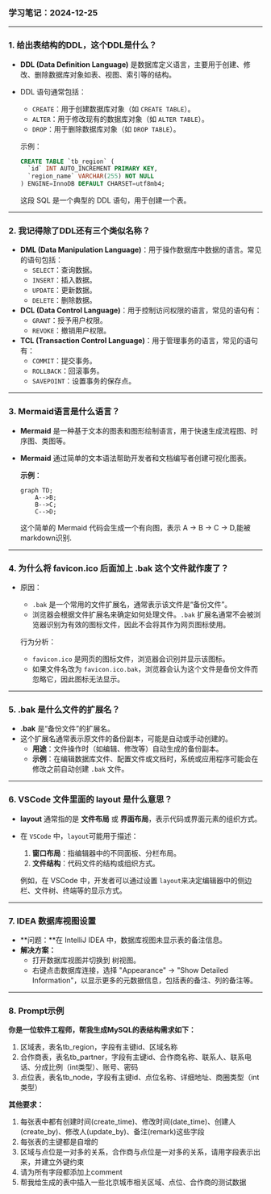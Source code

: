 ### **学习笔记：2024-12-25**

------

### 1. **给出表结构的DDL，这个DDL是什么？**

- **DDL (Data Definition Language)** 是数据库定义语言，主要用于创建、修改、删除数据库对象如表、视图、索引等的结构。

- DDL 语句通常包括：

  - `CREATE`：用于创建数据库对象（如 `CREATE TABLE`）。
  - `ALTER`：用于修改现有的数据库对象（如 `ALTER TABLE`）。
  - `DROP`：用于删除数据库对象（如 `DROP TABLE`）。

  示例：

  ```sql
  CREATE TABLE `tb_region` (
    `id` INT AUTO_INCREMENT PRIMARY KEY,
    `region_name` VARCHAR(255) NOT NULL
  ) ENGINE=InnoDB DEFAULT CHARSET=utf8mb4;
  ```

  这段 SQL 是一个典型的 DDL 语句，用于创建一个表。

------

### 2. **我记得除了DDL还有三个类似名称？**

- **DML (Data Manipulation Language)**：用于操作数据库中数据的语言。常见的语句包括：
  - `SELECT`：查询数据。
  - `INSERT`：插入数据。
  - `UPDATE`：更新数据。
  - `DELETE`：删除数据。
- **DCL (Data Control Language)**：用于控制访问权限的语言，常见的语句有：
  - `GRANT`：授予用户权限。
  - `REVOKE`：撤销用户权限。
- **TCL (Transaction Control Language)**：用于管理事务的语言，常见的语句有：
  - `COMMIT`：提交事务。
  - `ROLLBACK`：回滚事务。
  - `SAVEPOINT`：设置事务的保存点。

------

### 3. **Mermaid语言是什么语言？**

- **Mermaid** 是一种基于文本的图表和图形绘制语言，用于快速生成流程图、时序图、类图等。

- **Mermaid** 通过简单的文本语法帮助开发者和文档编写者创建可视化图表。

  **示例**：

  ```mermaid
  graph TD;
      A-->B;
      B-->C;
      C-->D;
  ```

  这个简单的 Mermaid 代码会生成一个有向图，表示 A -> B -> C -> D,能被markdown识别.

------

### 4. **为什么将 favicon.ico 后面加上 .bak 这个文件就作废了？**

- 原因：

  - `.bak` 是一个常用的文件扩展名，通常表示该文件是“备份文件”。
  - 浏览器会根据文件扩展名来确定如何处理文件。`.bak` 扩展名通常不会被浏览器识别为有效的图标文件，因此不会将其作为网页图标使用。

  行为分析：

  - `favicon.ico` 是网页的图标文件，浏览器会识别并显示该图标。
  - 如果文件名改为 `favicon.ico.bak`，浏览器会认为这个文件是备份文件而忽略它，因此图标无法显示。

------

### 5. **.bak 是什么文件的扩展名？**

- **.bak** 是“备份文件”的扩展名。
- 这个扩展名通常表示原文件的备份副本，可能是自动或手动创建的。
  - **用途**：文件操作时（如编辑、修改等）自动生成的备份副本。
  - **示例**：在编辑数据库文件、配置文件或文档时，系统或应用程序可能会在修改之前自动创建 `.bak` 文件。

------

### 6. **VSCode 文件里面的 layout 是什么意思？**

- **layout** 通常指的是 **文件布局** 或 **界面布局**，表示代码或界面元素的组织方式。

- 在 `VSCode` 中，`layout`可能用于描述：

  1. **窗口布局**：指编辑器中的不同面板、分栏布局。
  2. **文件结构**：代码文件的结构或组织方式。

  例如，在 VSCode 中，开发者可以通过设置 `layout`来决定编辑器中的侧边栏、文件树、终端等的显示方式。

------

### 7. **IDEA 数据库视图设置**

- **问题：**在 IntelliJ IDEA 中，数据库视图未显示表的备注信息。
- **解决方案：**
  - 打开数据库视图并切换到 树视图。
  - 右键点击数据库连接，选择 "Appearance" -> "Show Detailed Information"，以显示更多的元数据信息，包括表的备注、列的备注等。

------

### 8.  **Prompt示例**

**你是一位软件工程师，帮我生成MySQL的表结构需求如下：**

1. 区域表，表名tb_region，字段有主键id、区域名称
2. 合作商表，表名tb_partner，字段有主键id、合作商名称、联系人、联系电话、分成比例（int类型）、账号、密码
3. 点位表，表名tb_node，字段有主键id、点位名称、详细地址、商圈类型（int类型）

**其他要求：**

1.  每张表中都有创建时间(create_time)、修改时间(date_time)、创建人(create_by)、修改人(update_by)、备注(remark)这些字段 
2. 每张表的主键都是自增的
3. 区域与点位是一对多的关系，合作商与点位是一对多的关系，请用字段表示出来，并建立外键约束
4. 请为所有字段都添加上comment
5. 帮我给生成的表中插入一些北京城市相关区域、点位、合作商的测试数据